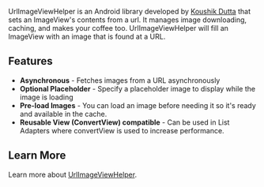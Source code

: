 UrlImageViewHelper is an Android library developed by [Koushik Dutta](https://github.com/koush) that sets an ImageView's contents from a url.  It manages image downloading, caching, and makes your coffee too.  UrlImageViewHelper will fill an ImageView with an image that is found at a URL.

## Features
 
 - **Asynchronous** - Fetches images from a URL asynchronously
 - **Optional Placeholder** - Specify a placeholder image to display while the image is loading
 - **Pre-load Images** - You can load an image before needing it so it's ready and available in the cache.
 - **Reusable View (ConvertView) compatible** - Can be used in List Adapters where convertView is used to increase performance.

## Learn More
Learn more about [UrlImageViewHelper](https://github.com/koush/UrlImageViewHelper).